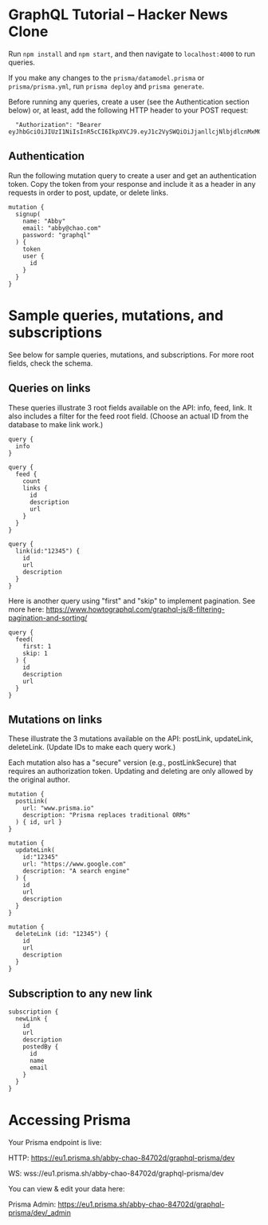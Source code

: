 # GraphQL Tutorial – Hacker News Clone

Run `npm install` and `npm start`, and then navigate to `localhost:4000` to run queries.

If you make any changes to the `prisma/datamodel.prisma` or `prisma/prisma.yml`, run `prisma deploy` and `prisma generate`.

Before running any queries, create a user (see the Authentication section below) or, at least, add the following HTTP header to your POST request:

```
  "Authorization": "Bearer eyJhbGciOiJIUzI1NiIsInR5cCI6IkpXVCJ9.eyJ1c2VySWQiOiJjanllcjNlbjdlcnMxMGIzNnYzeXdscTEwIiwiaWF0IjoxNTYzODIxNzQ1fQ.dMwJM6jjmzBu5Aq9QmfXrAkMR20tQVxGHJ9fXC8DKYE"
```

## Authentication

Run the following mutation query to create a user and get an authentication token. Copy the token from your response and include it as a header in any requests in order to post, update, or delete links.

```
mutation {
  signup(
    name: "Abby"
    email: "abby@chao.com"
    password: "graphql"
  ) {
    token
    user {
      id
    }
  }
}
```

# Sample queries, mutations, and subscriptions

See below for sample queries, mutations, and subscriptions. For more root fields, check the schema. 

## Queries on links

These queries illustrate 3 root fields available on the API: info, feed, link. It also includes a filter for the feed root field. (Choose an actual ID from the database to make link work.)

```
query {
  info
}
```

```
query {
  feed {
    count
    links {
      id
      description
      url
    }
  }
}
```

```
query {
  link(id:"12345") {
    id
    url
    description
  }
}
```

Here is another query using "first" and "skip" to implement pagination. See more here: https://www.howtographql.com/graphql-js/8-filtering-pagination-and-sorting/

```
query {
  feed(
    first: 1
    skip: 1
  ) {
    id
    description
    url
  }
}
```


## Mutations on links

These illustrate the 3 mutations available on the API: postLink, updateLink, deleteLink. (Update IDs to make each query work.)

Each mutation also has a "secure" version (e.g., postLinkSecure) that requires an authorization token. Updating and deleting are only allowed by the original author.

```
mutation {
  postLink(
    url: "www.prisma.io"
    description: "Prisma replaces traditional ORMs"
  ) { id, url }
}

mutation {
  updateLink(
    id:"12345"
    url: "https://www.google.com"
    description: "A search engine"
  ) {
    id
    url
    description
  }
}

mutation {
  deleteLink (id: "12345") {
    id
    url
    description
  }
}
```

## Subscription to any new link

```
subscription {
  newLink {
    id
    url
    description
    postedBy {
      id
      name
      email
    }
  }
}

```

# Accessing Prisma

Your Prisma endpoint is live:

  HTTP:  https://eu1.prisma.sh/abby-chao-84702d/graphql-prisma/dev
  
  WS:    wss://eu1.prisma.sh/abby-chao-84702d/graphql-prisma/dev

You can view & edit your data here:

  Prisma Admin: https://eu1.prisma.sh/abby-chao-84702d/graphql-prisma/dev/_admin
